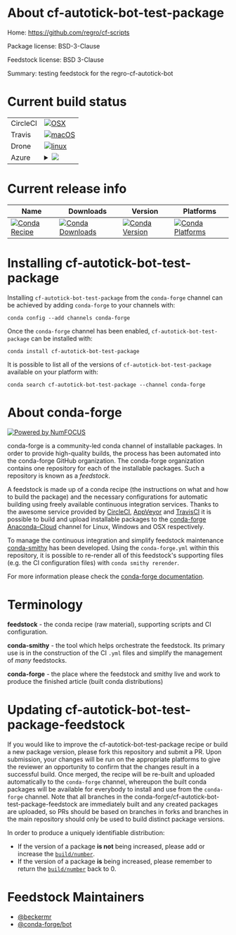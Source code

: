 About cf-autotick-bot-test-package
==================================

Home: https://github.com/regro/cf-scripts

Package license: BSD-3-Clause

Feedstock license: BSD 3-Clause

Summary: testing feedstock for the regro-cf-autotick-bot



Current build status
====================


<table><tr>
    <td>CircleCI</td>
    <td>
      <a href="https://circleci.com/gh/conda-forge/cf-autotick-bot-test-package-feedstock">
        <img alt="OSX" src="https://img.shields.io/circleci/project/github/conda-forge/cf-autotick-bot-test-package-feedstock/master.svg?label=OSX">
      </a>
    </td>
  </tr><tr>
    <td>Travis</td>
    <td>
      <a href="https://travis-ci.com/conda-forge/cf-autotick-bot-test-package-feedstock">
        <img alt="macOS" src="https://img.shields.io/travis/com/conda-forge/cf-autotick-bot-test-package-feedstock/master.svg?label=macOS">
      </a>
    </td>
  </tr><tr>
    <td>Drone</td>
    <td>
      <a href="https://cloud.drone.io/conda-forge/cf-autotick-bot-test-package-feedstock">
        <img alt="linux" src="https://img.shields.io/drone/build/conda-forge/master.svg?label=Linux">
      </a>
    </td>
  </tr>
    
  <tr>
    <td>Azure</td>
    <td>
      <details>
        <summary>
          <a href="https://dev.azure.com/conda-forge/feedstock-builds/_build/latest?definitionId=8857&branchName=master">
            <img src="https://dev.azure.com/conda-forge/feedstock-builds/_apis/build/status/cf-autotick-bot-test-package-feedstock?branchName=master">
          </a>
        </summary>
        <table>
          <thead><tr><th>Variant</th><th>Status</th></tr></thead>
          <tbody><tr>
              <td>linux_aarch64_python3.6.____73_pypy</td>
              <td>
                <a href="https://dev.azure.com/conda-forge/feedstock-builds/_build/latest?definitionId=8857&branchName=master">
                  <img src="https://dev.azure.com/conda-forge/feedstock-builds/_apis/build/status/cf-autotick-bot-test-package-feedstock?branchName=master&jobName=linux&configuration=linux_aarch64_python3.6.____73_pypy" alt="variant">
                </a>
              </td>
            </tr><tr>
              <td>linux_aarch64_python3.6.____cpython</td>
              <td>
                <a href="https://dev.azure.com/conda-forge/feedstock-builds/_build/latest?definitionId=8857&branchName=master">
                  <img src="https://dev.azure.com/conda-forge/feedstock-builds/_apis/build/status/cf-autotick-bot-test-package-feedstock?branchName=master&jobName=linux&configuration=linux_aarch64_python3.6.____cpython" alt="variant">
                </a>
              </td>
            </tr><tr>
              <td>linux_aarch64_python3.7.____cpython</td>
              <td>
                <a href="https://dev.azure.com/conda-forge/feedstock-builds/_build/latest?definitionId=8857&branchName=master">
                  <img src="https://dev.azure.com/conda-forge/feedstock-builds/_apis/build/status/cf-autotick-bot-test-package-feedstock?branchName=master&jobName=linux&configuration=linux_aarch64_python3.7.____cpython" alt="variant">
                </a>
              </td>
            </tr><tr>
              <td>linux_aarch64_python3.8.____cpython</td>
              <td>
                <a href="https://dev.azure.com/conda-forge/feedstock-builds/_build/latest?definitionId=8857&branchName=master">
                  <img src="https://dev.azure.com/conda-forge/feedstock-builds/_apis/build/status/cf-autotick-bot-test-package-feedstock?branchName=master&jobName=linux&configuration=linux_aarch64_python3.8.____cpython" alt="variant">
                </a>
              </td>
            </tr><tr>
              <td>linux_ppc64le_python3.6.____73_pypy</td>
              <td>
                <a href="https://dev.azure.com/conda-forge/feedstock-builds/_build/latest?definitionId=8857&branchName=master">
                  <img src="https://dev.azure.com/conda-forge/feedstock-builds/_apis/build/status/cf-autotick-bot-test-package-feedstock?branchName=master&jobName=linux&configuration=linux_ppc64le_python3.6.____73_pypy" alt="variant">
                </a>
              </td>
            </tr><tr>
              <td>linux_ppc64le_python3.6.____cpython</td>
              <td>
                <a href="https://dev.azure.com/conda-forge/feedstock-builds/_build/latest?definitionId=8857&branchName=master">
                  <img src="https://dev.azure.com/conda-forge/feedstock-builds/_apis/build/status/cf-autotick-bot-test-package-feedstock?branchName=master&jobName=linux&configuration=linux_ppc64le_python3.6.____cpython" alt="variant">
                </a>
              </td>
            </tr><tr>
              <td>linux_ppc64le_python3.7.____cpython</td>
              <td>
                <a href="https://dev.azure.com/conda-forge/feedstock-builds/_build/latest?definitionId=8857&branchName=master">
                  <img src="https://dev.azure.com/conda-forge/feedstock-builds/_apis/build/status/cf-autotick-bot-test-package-feedstock?branchName=master&jobName=linux&configuration=linux_ppc64le_python3.7.____cpython" alt="variant">
                </a>
              </td>
            </tr><tr>
              <td>linux_ppc64le_python3.8.____cpython</td>
              <td>
                <a href="https://dev.azure.com/conda-forge/feedstock-builds/_build/latest?definitionId=8857&branchName=master">
                  <img src="https://dev.azure.com/conda-forge/feedstock-builds/_apis/build/status/cf-autotick-bot-test-package-feedstock?branchName=master&jobName=linux&configuration=linux_ppc64le_python3.8.____cpython" alt="variant">
                </a>
              </td>
            </tr><tr>
              <td>linux_python3.6.____73_pypy</td>
              <td>
                <a href="https://dev.azure.com/conda-forge/feedstock-builds/_build/latest?definitionId=8857&branchName=master">
                  <img src="https://dev.azure.com/conda-forge/feedstock-builds/_apis/build/status/cf-autotick-bot-test-package-feedstock?branchName=master&jobName=linux&configuration=linux_python3.6.____73_pypy" alt="variant">
                </a>
              </td>
            </tr><tr>
              <td>linux_python3.6.____cpython</td>
              <td>
                <a href="https://dev.azure.com/conda-forge/feedstock-builds/_build/latest?definitionId=8857&branchName=master">
                  <img src="https://dev.azure.com/conda-forge/feedstock-builds/_apis/build/status/cf-autotick-bot-test-package-feedstock?branchName=master&jobName=linux&configuration=linux_python3.6.____cpython" alt="variant">
                </a>
              </td>
            </tr><tr>
              <td>linux_python3.7.____cpython</td>
              <td>
                <a href="https://dev.azure.com/conda-forge/feedstock-builds/_build/latest?definitionId=8857&branchName=master">
                  <img src="https://dev.azure.com/conda-forge/feedstock-builds/_apis/build/status/cf-autotick-bot-test-package-feedstock?branchName=master&jobName=linux&configuration=linux_python3.7.____cpython" alt="variant">
                </a>
              </td>
            </tr><tr>
              <td>linux_python3.8.____cpython</td>
              <td>
                <a href="https://dev.azure.com/conda-forge/feedstock-builds/_build/latest?definitionId=8857&branchName=master">
                  <img src="https://dev.azure.com/conda-forge/feedstock-builds/_apis/build/status/cf-autotick-bot-test-package-feedstock?branchName=master&jobName=linux&configuration=linux_python3.8.____cpython" alt="variant">
                </a>
              </td>
            </tr><tr>
              <td>osx_python3.6.____73_pypy</td>
              <td>
                <a href="https://dev.azure.com/conda-forge/feedstock-builds/_build/latest?definitionId=8857&branchName=master">
                  <img src="https://dev.azure.com/conda-forge/feedstock-builds/_apis/build/status/cf-autotick-bot-test-package-feedstock?branchName=master&jobName=osx&configuration=osx_python3.6.____73_pypy" alt="variant">
                </a>
              </td>
            </tr><tr>
              <td>osx_python3.6.____cpython</td>
              <td>
                <a href="https://dev.azure.com/conda-forge/feedstock-builds/_build/latest?definitionId=8857&branchName=master">
                  <img src="https://dev.azure.com/conda-forge/feedstock-builds/_apis/build/status/cf-autotick-bot-test-package-feedstock?branchName=master&jobName=osx&configuration=osx_python3.6.____cpython" alt="variant">
                </a>
              </td>
            </tr><tr>
              <td>osx_python3.7.____cpython</td>
              <td>
                <a href="https://dev.azure.com/conda-forge/feedstock-builds/_build/latest?definitionId=8857&branchName=master">
                  <img src="https://dev.azure.com/conda-forge/feedstock-builds/_apis/build/status/cf-autotick-bot-test-package-feedstock?branchName=master&jobName=osx&configuration=osx_python3.7.____cpython" alt="variant">
                </a>
              </td>
            </tr><tr>
              <td>osx_python3.8.____cpython</td>
              <td>
                <a href="https://dev.azure.com/conda-forge/feedstock-builds/_build/latest?definitionId=8857&branchName=master">
                  <img src="https://dev.azure.com/conda-forge/feedstock-builds/_apis/build/status/cf-autotick-bot-test-package-feedstock?branchName=master&jobName=osx&configuration=osx_python3.8.____cpython" alt="variant">
                </a>
              </td>
            </tr><tr>
              <td>win_python3.6.____cpython</td>
              <td>
                <a href="https://dev.azure.com/conda-forge/feedstock-builds/_build/latest?definitionId=8857&branchName=master">
                  <img src="https://dev.azure.com/conda-forge/feedstock-builds/_apis/build/status/cf-autotick-bot-test-package-feedstock?branchName=master&jobName=win&configuration=win_python3.6.____cpython" alt="variant">
                </a>
              </td>
            </tr><tr>
              <td>win_python3.7.____cpython</td>
              <td>
                <a href="https://dev.azure.com/conda-forge/feedstock-builds/_build/latest?definitionId=8857&branchName=master">
                  <img src="https://dev.azure.com/conda-forge/feedstock-builds/_apis/build/status/cf-autotick-bot-test-package-feedstock?branchName=master&jobName=win&configuration=win_python3.7.____cpython" alt="variant">
                </a>
              </td>
            </tr><tr>
              <td>win_python3.8.____cpython</td>
              <td>
                <a href="https://dev.azure.com/conda-forge/feedstock-builds/_build/latest?definitionId=8857&branchName=master">
                  <img src="https://dev.azure.com/conda-forge/feedstock-builds/_apis/build/status/cf-autotick-bot-test-package-feedstock?branchName=master&jobName=win&configuration=win_python3.8.____cpython" alt="variant">
                </a>
              </td>
            </tr>
          </tbody>
        </table>
      </details>
    </td>
  </tr>
</table>

Current release info
====================

| Name | Downloads | Version | Platforms |
| --- | --- | --- | --- |
| [![Conda Recipe](https://img.shields.io/badge/recipe-cf--autotick--bot--test--package-green.svg)](https://anaconda.org/conda-forge/cf-autotick-bot-test-package) | [![Conda Downloads](https://img.shields.io/conda/dn/conda-forge/cf-autotick-bot-test-package.svg)](https://anaconda.org/conda-forge/cf-autotick-bot-test-package) | [![Conda Version](https://img.shields.io/conda/vn/conda-forge/cf-autotick-bot-test-package.svg)](https://anaconda.org/conda-forge/cf-autotick-bot-test-package) | [![Conda Platforms](https://img.shields.io/conda/pn/conda-forge/cf-autotick-bot-test-package.svg)](https://anaconda.org/conda-forge/cf-autotick-bot-test-package) |

Installing cf-autotick-bot-test-package
=======================================

Installing `cf-autotick-bot-test-package` from the `conda-forge` channel can be achieved by adding `conda-forge` to your channels with:

```
conda config --add channels conda-forge
```

Once the `conda-forge` channel has been enabled, `cf-autotick-bot-test-package` can be installed with:

```
conda install cf-autotick-bot-test-package
```

It is possible to list all of the versions of `cf-autotick-bot-test-package` available on your platform with:

```
conda search cf-autotick-bot-test-package --channel conda-forge
```


About conda-forge
=================

[![Powered by NumFOCUS](https://img.shields.io/badge/powered%20by-NumFOCUS-orange.svg?style=flat&colorA=E1523D&colorB=007D8A)](http://numfocus.org)

conda-forge is a community-led conda channel of installable packages.
In order to provide high-quality builds, the process has been automated into the
conda-forge GitHub organization. The conda-forge organization contains one repository
for each of the installable packages. Such a repository is known as a *feedstock*.

A feedstock is made up of a conda recipe (the instructions on what and how to build
the package) and the necessary configurations for automatic building using freely
available continuous integration services. Thanks to the awesome service provided by
[CircleCI](https://circleci.com/), [AppVeyor](https://www.appveyor.com/)
and [TravisCI](https://travis-ci.com/) it is possible to build and upload installable
packages to the [conda-forge](https://anaconda.org/conda-forge)
[Anaconda-Cloud](https://anaconda.org/) channel for Linux, Windows and OSX respectively.

To manage the continuous integration and simplify feedstock maintenance
[conda-smithy](https://github.com/conda-forge/conda-smithy) has been developed.
Using the ``conda-forge.yml`` within this repository, it is possible to re-render all of
this feedstock's supporting files (e.g. the CI configuration files) with ``conda smithy rerender``.

For more information please check the [conda-forge documentation](https://conda-forge.org/docs/).

Terminology
===========

**feedstock** - the conda recipe (raw material), supporting scripts and CI configuration.

**conda-smithy** - the tool which helps orchestrate the feedstock.
                   Its primary use is in the construction of the CI ``.yml`` files
                   and simplify the management of *many* feedstocks.

**conda-forge** - the place where the feedstock and smithy live and work to
                  produce the finished article (built conda distributions)


Updating cf-autotick-bot-test-package-feedstock
===============================================

If you would like to improve the cf-autotick-bot-test-package recipe or build a new
package version, please fork this repository and submit a PR. Upon submission,
your changes will be run on the appropriate platforms to give the reviewer an
opportunity to confirm that the changes result in a successful build. Once
merged, the recipe will be re-built and uploaded automatically to the
`conda-forge` channel, whereupon the built conda packages will be available for
everybody to install and use from the `conda-forge` channel.
Note that all branches in the conda-forge/cf-autotick-bot-test-package-feedstock are
immediately built and any created packages are uploaded, so PRs should be based
on branches in forks and branches in the main repository should only be used to
build distinct package versions.

In order to produce a uniquely identifiable distribution:
 * If the version of a package **is not** being increased, please add or increase
   the [``build/number``](https://conda.io/docs/user-guide/tasks/build-packages/define-metadata.html#build-number-and-string).
 * If the version of a package **is** being increased, please remember to return
   the [``build/number``](https://conda.io/docs/user-guide/tasks/build-packages/define-metadata.html#build-number-and-string)
   back to 0.

Feedstock Maintainers
=====================

* [@beckermr](https://github.com/beckermr/)
* [@conda-forge/bot](https://github.com/conda-forge/bot/)

